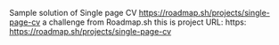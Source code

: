Sample solution of Single page CV https://roadmap.sh/projects/single-page-cv a challenge from Roadmap.sh
this is project URL: https: https://roadmap.sh/projects/single-page-cv


